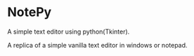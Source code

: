 # NotePy
A simple text editor using python(Tkinter).

A replica of a simple vanilla text editor in windows or notepad.


